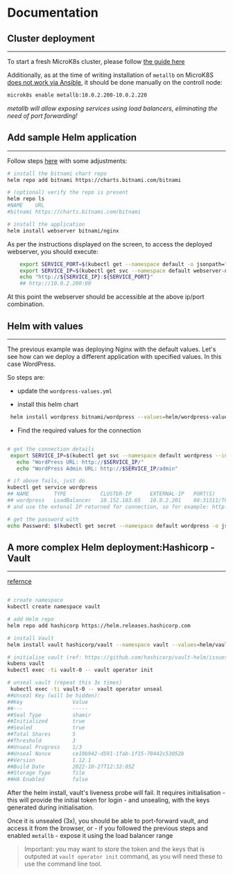 # Documentation

## Cluster deployment
---

To start a fresh MicroK8s cluster, please follow [the guide here](https://medium.com/@emilfabrice/deploy-microk8s-kubernetes-on-ubuntu-with-ansible-844f22e154a0)


Additionally, as at the time of writing installation of `metallb` on MicroK8S [does not work via Ansible](https://github.com/istvano/ansible_role_microk8s/issues/35), it should be done manually on the controll node:

```bash
microk8s enable metallb:10.0.2.200-10.0.2.220
```
*metallb will allow exposing services using load balancers, eliminating the need of port forwarding!*

## Add sample Helm application
---

Follow steps [here](https://artifacthub.io/packages/helm/bitnami/nginx) with some adjustments:

```bash
# install the bitnami chart repo
helm repo add bitnami https://charts.bitnami.com/bitnami

# (optional) verify the repo is present
helm repo ls
#NAME    URL
#bitnami https://charts.bitnami.com/bitnami

# install the application
helm install webserver bitnami/nginx
```

As per the instructions displayed on the screen, to access the deployed webserver, you should execute:

```bash
    export SERVICE_PORT=$(kubectl get --namespace default -o jsonpath="{.spec.ports[0].port}" services webserver-nginx)
    export SERVICE_IP=$(kubectl get svc --namespace default webserver-nginx -o jsonpath='{.status.loadBalancer.ingress[0].ip}')
    echo "http://${SERVICE_IP}:${SERVICE_PORT}"
    ## http://10.0.2.200:80
```

At this point the webserver should be accessible at the above ip/port combination.

## Helm with values
---

The previous example was deploying Nginx with the default values. Let's see how can we deploy a different application with specified values. In this case WordPress.

So steps are:

- update the `wordpress-values.yml`

- install this helm chart

```bash
 helm install wordpress bitnami/wordpress --values=helm/wordpress-values.yml
```

- Find the required values for the connection
```bash

# get the connection details
 export SERVICE_IP=$(kubectl get svc --namespace default wordpress --include "{{ range (index .status.loadBalancer.ingress 0) }}{{ . }}{{ end }}")
   echo "WordPress URL: http://$SERVICE_IP/"
   echo "WordPress Admin URL: http://$SERVICE_IP/admin"

# if above fails, just do
kubectl get service wordpress
## NAME        TYPE           CLUSTER-IP      EXTERNAL-IP   PORT(S)                      AGE
## wordpress   LoadBalancer   10.152.183.65   10.0.2.201    80:31311/TCP,443:32060/TCP   3m31s
# and use the extenal IP returned for connection, so for example: http://10.0.2.201/admin in this case

# get the password with
echo Password: $(kubectl get secret --namespace default wordpress -o jsonpath="{.data.wordpress-password}" | base64 -d)

```

## A more complex Helm deployment:Hashicorp - Vault
---

[refernce](https://developer.hashicorp.com/vault/tutorials/kubernetes/kubernetes-raft-deployment-guide)

```bash

# create namespace
kubectl create namespace vault

# add Helm repo
helm repo add hashicorp https://helm.releases.hashicorp.com

# install Vault
helm install vault hashicorp/vault --namespace vault --values=helm/vault-values.yml

# initialise vault (ref: https://github.com/hashicorp/vault-helm/issues/17)
kubens vault
kubectl exec -ti vault-0 -- vault operator init

# unseal vault (repeat this 3x times)
 kubectl exec -ti vault-0 -- vault operator unseal
##Unseal Key (will be hidden):
##Key                Value
##---                -----
##Seal Type          shamir
##Initialized        true
##Sealed             true
##Total Shares       5
##Threshold          3
##Unseal Progress    1/3
##Unseal Nonce       ce19b942-d591-1fab-1f15-70442c53052b
##Version            1.12.1
##Build Date         2022-10-27T12:32:05Z
##Storage Type       file
##HA Enabled         false
```

After the helm install, vault's liveness probe will fail. It requires initialisation - this will provide the initial token for login - and unsealing, with the keys generated during initialisation.

Once it is unsealed (3x), you should be able to port-forward vault, and access it from the browser, or - if you followed the previous steps and enabled `metallb` - expose it using the load balancer range

> Important: you may want to store the token and the keys that is outputed at `vault operator init` command, as you will need these to use the command line tool.
